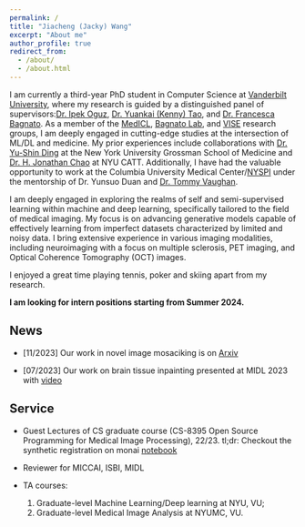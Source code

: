 ```yaml
---
permalink: /
title: "Jiacheng (Jacky) Wang"
excerpt: "About me"
author_profile: true
redirect_from: 
  - /about/
  - /about.html
---
```

I am currently a third-year PhD student in Computer Science at [Vanderbilt University](https://www.vanderbilt.edu/), where my research is guided by a distinguished panel of supervisors:[Dr. Ipek Oguz](https://engineering.vanderbilt.edu/bio/ipek-oguz), [Dr. Yuankai (Kenny) Tao](https://engineering.vanderbilt.edu/bio/tao-yuankaikenny), and [Dr. Francesca Bagnato](https://www.vumc.org/neurology/person/francesca-bagnato-md-phd). As a member of the [MedICL](https://github.com/MedICL-VU), [Bagnato Lab](https://www.vumc.org/bagnato-lab/person/our-team), and [VISE](https://www.vanderbilt.edu/vise/visepeople/) research groups, I am deeply engaged in cutting-edge studies at the intersection of ML/DL and medicine. My prior experiences include collaborations with [Dr. Yu-Shin Ding](https://med.nyu.edu/faculty/yu-shin-ding) at the New York University Grossman School of Medicine and [Dr. H. Jonathan Chao](https://engineering.nyu.edu/faculty/h-jonathan-chao) at NYU CATT. Additionally, I have had the valuable opportunity to work at the Columbia University Medical Center/[NYSPI](https://nyspi.org/) under the mentorship of Dr. Yunsuo Duan and [Dr. Tommy Vaughan](https://mr.research.columbia.edu/content/john-t-vaughan-jr).

I am deeply engaged in exploring the realms of self and semi-supervised learning within machine and deep learning, specifically tailored to the field of medical imaging. My focus is on advancing generative models capable of effectively learning from imperfect datasets characterized by limited and noisy data. I bring extensive experience in various imaging modalities, including neuroimaging with a focus on multiple sclerosis, PET imaging, and Optical Coherence Tomography (OCT) images.

I enjoyed a great time playing tennis, poker and skiing apart from my research.

**I am looking for intern positions starting from Summer 2024.**

News
------
* [11/2023] Our work in novel image mosaciking is on [Arxiv](https://arxiv.org/abs/2311.13052)

* [07/2023] Our work on brain tissue inpainting presented at MIDL 2023 with [video](https://www.youtube.com/watch?v=S1z7zbSDmmI&start=17880) 

Service
------
* Guest Lectures of CS graduate course (CS-8395 Open Source Programming for Medical Image Processing), 22/23. 
tl;dr: Checkout the synthetic registration on monai [notebook](https://colab.research.google.com/drive/1PZjg42YEIP64PIeSa4ksMPpdx9sWxYaE?usp=sharing)

* Reviewer for MICCAI, ISBI, MIDL

* TA courses: 
  1. Graduate-level Machine Learning/Deep learning at NYU, VU; 
  1. Graduate-level Medical Image Analysis at NYUMC, VU.
